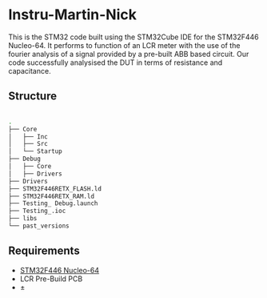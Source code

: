 # Instru-Martin-Nick

This is the STM32 code built using the STM32Cube IDE for the STM32F446 Nucleo-64. It performs to function of an LCR meter with the use of the fourier analysis of a signal provided by a pre-built ABB based circuit. Our code successfully analysised the DUT in terms of resistance and capacitance.

## Structure

```bash

.
├── Core
│   ├── Inc
│   ├── Src
│   └── Startup
├── Debug
│   ├── Core
│   ├── Drivers
├── Drivers
├── STM32F446RETX_FLASH.ld
├── STM32F446RETX_RAM.ld
├── Testing_ Debug.launch
├── Testing_.ioc
├── libs
└── past_versions  
```

## Requirements

- [STM32F446 Nucleo-64](https://www.st.com/en/microcontrollers-microprocessors/stm32f446.html) 
- LCR Pre-Build PCB
- $\pm$
